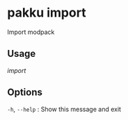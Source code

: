 # pakku import

Import modpack

## Usage

<snippet id="snippet-cmd">

<var name="cmd">import</var>
<var name="help"></var>
<include from="_template_cmd.md" element-id="template-cmd"/>

</snippet>

## Options

<snippet id="snippet-options">

`-h`, `--help`
: Show this message and exit

</snippet>
